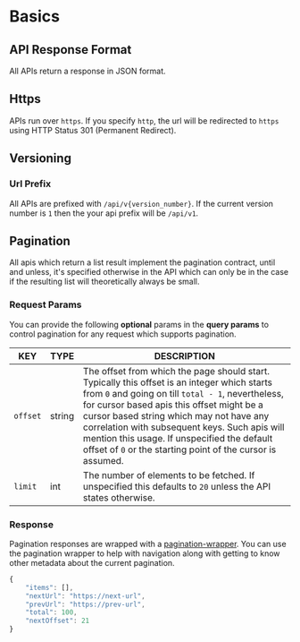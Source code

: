 # Basics

## API Response Format

All APIs return a response in JSON format.

## Https

APIs run over `https`. If you specify `http`, the url will be redirected to `https` using HTTP Status 301 (Permanent Redirect).

## Versioning

### Url Prefix

All APIs are prefixed with `/api/v{version_number}`. If the current version number is `1` then the your api prefix will be `/api/v1`.

## Pagination

All apis which return a list result implement the pagination contract, until and unless, it's specified otherwise in the API which can only be in the case if the resulting list will theoretically always be small.

### <a name="Pagination--Request-Params"></a>Request Params

You can provide the following **optional** params in the **query params** to control pagination for any request which supports pagination.

KEY | TYPE | DESCRIPTION
--- | --- | ---
`offset` | string | The offset from which the page should start. Typically this offset is an integer which starts from `0` and going on till `total - 1`, nevertheless, for cursor based apis this offset might be a cursor based string which may not have any correlation with subsequent keys. Such apis will mention this usage. If unspecified the default offset of `0` or the starting point of the cursor is assumed.
`limit` | int | The number of elements to be fetched. If unspecified this defaults to `20` unless the API states otherwise.

### Response

Pagination responses are wrapped with a [pagination-wrapper](/object-models/common-models.md#pagination-wrapper). You can use the pagination wrapper to help with navigation along with getting to know other metadata about the current pagination.

```javascript
{
	"items": [],
	"nextUrl": "https://next-url",
	"prevUrl": "https://prev-url",
	"total": 100,
	"nextOffset": 21
}
```
